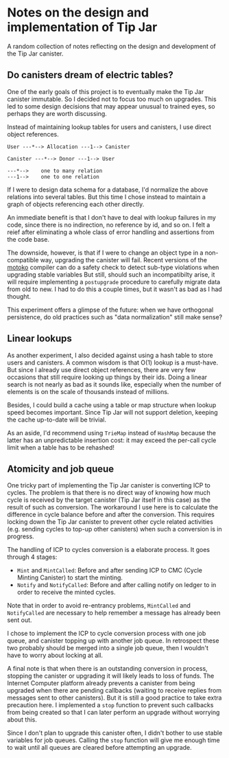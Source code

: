 # Notes on the design and implementation of Tip Jar

A random collection of notes reflecting on the design and development of the Tip Jar canister.

## Do canisters dream of electric tables?

One of the early goals of this project is to eventually make the Tip Jar canister immutable.
So I decided not to focus too much on upgrades.
This led to some design decisions that may appear unusual to trained eyes, so perhaps they are worth discussing.

Instead of maintaining lookup tables for users and canisters, I use direct object references.

```
User ---*--> Allocation ---1--> Canister

Canister ---*--> Donor ---1--> User

---*-->    one to many relation
---1-->    one to one relation
```

If I were to design data schema for a database, I'd normalize the above relations into several tables.
But this time I chose instead to maintain a graph of objects referencing each other directly.

An immediate benefit is that I don't have to deal with lookup failures in my code, since there is no indirection, no reference by id, and so on.
I felt a reief after eliminating a whole class of error handling and assertions from the code base.

The downside, however, is that if I were to change an object type in a non-compatible way, upgrading the canister will fail.
Recent versions of the [motoko] compiler can do a safety check to detect sub-type violations when upgrading stable variables
But still, should such an incompatibilty arise, it will require implementing a `postupgrade` procedure to carefully migrate data from old to new.
I had to do this a couple times, but it wasn't as bad as I had thought.

This experiment offers a glimpse of the future: when we have orthogonal persistence, do old practices such as "data normalization" still make sense?

## Linear lookups

As another experiment, I also decided against using a hash table to store users and canisters.
A common wisdom is that O(1) lookup is a must-have.
But since I already use direct object references, there are very few occasions that still require looking up things by their ids.
Doing a linear search is not nearly as bad as it sounds like, especially when the number of elements is on the scale of thousands instead of millions.

Besides, I could build a cache using a table or map structure when lookup speed becomes important.
Since Tip Jar will not support deletion, keeping the cache up-to-date will be trivial.

As an aside, I'd recommend using `TrieMap` instead of `HashMap` because the latter has an unpredictable insertion cost: it may exceed the per-call cycle limit when a table has to be rehashed!

## Atomicity and job queue

One tricky part of implementing the Tip Jar canister is converting ICP to cycles.
The problem is that there is no direct way of knowing how much cycle is received by the target canister (Tip Jar itself in this case) as the result of such as conversion.
The workaround I use here is to calculate the difference in cycle balance before and after the conversion.
This requires locking down the Tip Jar canister to prevent other cycle related activities (e.g. sending cycles to top-up other canisters) when such a conversion is in progress.

The handling of ICP to cycles conversion is a elaborate process.
It goes through 4 stages:

- `Mint` and `MintCalled`: Before and after sending ICP to CMC (Cycle Minting Canister) to start the minting.
- `Notify` and `NotifyCalled`: Before and after calling notify on ledger to in order to receive the minted cycles.

Note that in order to avoid re-entrancy problems, `MintCalled` and `NotifyCalled` are necessary to help remember a message has already been sent out.

I chose to implement the ICP to cycle conversion process with one job queue, and canister topping up with another job queue.
In retrospect these two probably should be merged into a single job queue, then I wouldn't have to worry about locking at all.

A final note is that when there is an outstanding conversion in process, stopping the canister or upgrading it will likely leads to loss of funds.
The Internet Computer platform already prevents a canister from being upgraded when there are pending callbacks (waiting to receive replies from messages sent to other canisters).
But it is still a good practice to take extra precaution here.
I implemented a `stop` function to prevent such callbacks from being created so that I can later perform an upgrade without worrying about this.

Since I don't plan to upgrade this canister often, I didn't bother to use stable variables for job queues.
Calling the `stop` function will give me enough time to wait until all queues are cleared before attempting an upgrade.

[motoko]: https://github.com/dfinity/motoko
